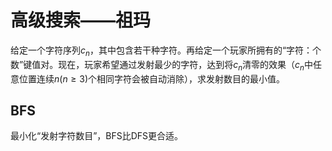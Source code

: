 # 高级搜索——祖玛

给定一个字符序列$c_n$，其中包含若干种字符。再给定一个玩家所拥有的“字符：个数”键值对。现在，玩家希望通过发射最少的字符，达到将$c_n$清零的效果（$c_n$中任意位置连续$n (n \geq 3)$个相同字符会被自动消除），求发射数目的最小值。

## BFS

最小化“发射字符数目”，BFS比DFS更合适。
